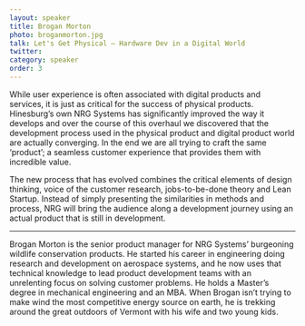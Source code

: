 ```yaml
---
layout: speaker
title: Brogan Morton
photo: broganmorton.jpg
talk: Let's Get Physical — Hardware Dev in a Digital World
twitter: 
category: speaker
order: 3
---
```


While user experience is often associated with digital products and services, it is just as critical for the success of physical products. Hinesburg’s own NRG Systems has significantly improved the way it develops and over the course of this overhaul we discovered that the development process used in the physical product and digital product world are actually converging. In the end we are all trying to craft the same ‘product’; a seamless customer experience that provides them with incredible value.

The new process that has evolved combines the critical elements of design thinking, voice of the customer research, jobs-to-be-done theory and Lean Startup. Instead of simply presenting the similarities in methods and process, NRG will bring the audience along a development journey using an actual product that is still in development.

---

Brogan Morton is the senior product manager for NRG Systems’ burgeoning wildlife conservation products.  He started his career in engineering doing research and development on aerospace systems, and he now uses that technical knowledge to lead product development teams with an unrelenting focus on solving customer problems. He holds a Master’s degree in mechanical engineering and an MBA.  When Brogan isn’t trying to make wind the most competitive energy source on earth, he is trekking around the great outdoors of Vermont with his wife and two young kids.
